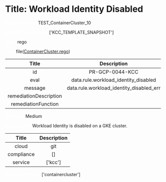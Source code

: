 



# Title: Workload Identity Disabled


***<font color="white">Master Test Id:</font>*** TEST_ContainerCluster_10

***<font color="white">Master Snapshot Id:</font>*** ['KCC_TEMPLATE_SNAPSHOT']

***<font color="white">type:</font>*** rego

***<font color="white">rule:</font>*** file([ContainerCluster.rego])  
  
  
  
  

|Title|Description|
| :---: | :---: |
|id|PR-GCP-0044-KCC|
|eval|data.rule.workload_identity_disabled|
|message|data.rule.workload_identity_disabled_err|
|remediationDescription||
|remediationFunction||


***<font color="white">Severity:</font>*** Medium

***<font color="white">Description:</font>*** Workload Identity is disabled on a GKE cluster.  
  
  

|Title|Description|
| :---: | :---: |
|cloud|git|
|compliance|[]|
|service|['kcc']|


***<font color="white">Resource Types:</font>*** ['containercluster']


[ContainerCluster.rego]: https://github.com/prancer-io/prancer-compliance-test/tree/master/google/kcc/ContainerCluster.rego
